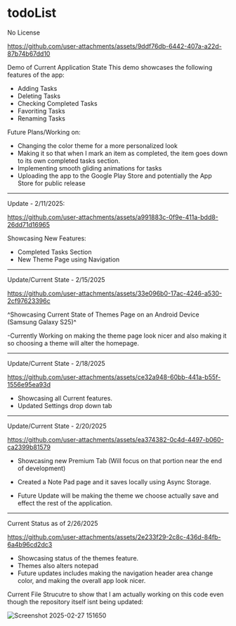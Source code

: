 # todoList

No License

https://github.com/user-attachments/assets/9ddf76db-6442-407a-a22d-87b74b67dd10

Demo of Current Application State
This demo showcases the following features of the app:

- Adding Tasks
- Deleting Tasks
- Checking Completed Tasks
- Favoriting Tasks
- Renaming Tasks

Future Plans/Working on:
- Changing the color theme for a more personalized look
- Making it so that when I mark an item as completed, the item goes down to its own completed tasks section.
- Implementing smooth gliding animations for tasks
- Uploading the app to the Google Play Store and potentially the App Store for public release
-------------------------------------------------------------------------------------------------------------------------
Update - 2/11/2025:

https://github.com/user-attachments/assets/a991883c-0f9e-411a-bdd8-26dd71d16965

Showcasing New Features:
- Completed Tasks Section
- New Theme Page using Navigation

--------------------------------------------------------------------------------------------------------------------------
Update/Current State - 2/15/2025


https://github.com/user-attachments/assets/33e096b0-17ac-4246-a530-2cf97623396c

^Showcasing Current State of Themes Page on an Android Device (Samsung Galaxy S25)^

-Currently Working on making the theme page look nicer and also making it so choosing a theme will alter the homepage.

---------------------------------------------------------------------------------------------------------------------------
Update/Current State - 2/18/2025

https://github.com/user-attachments/assets/ce32a948-60bb-441a-b55f-1556e95ea93d


- Showcasing all Current features.
- Updated Settings drop down tab

----------------------------------------------------------------------------------------------------------------------------
Update/Current State - 2/20/2025

https://github.com/user-attachments/assets/ea374382-0c4d-4497-b060-ca2399b81579

- Showcasing new Premium Tab (Will focus on that portion near the end of development)
- Created a Note Pad page and it saves locally using Async Storage.

- Future Update will be making the theme we choose actually save and effect the rest of the application.
--------------------------------------------------------------------------------------------------------------------------
Current Status as of 2/26/2025


https://github.com/user-attachments/assets/2e233f29-2c8c-436d-84fb-6a4b96cd2dc3

- Showcasing status of the themes feature.
- Themes also alters notepad
- Future updates includes making the navigation header area change color, and making the overall app look nicer.

Current File Strucutre to show that I am actually working on this code even though the repository itself isnt being updated:

![Screenshot 2025-02-27 151650](https://github.com/user-attachments/assets/18b34e16-723d-48b1-bcb3-2a966cf41985)


